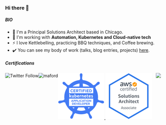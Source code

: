 <!-- Social Section -->


### Hi there 👋


##### BIO

- 🏢 I'm a Principal Solutions Architect based in Chicago.
- 🌱 I'm working with **Automation, Kubernetes and Cloud-native tech**
- ⚡️ I love Kettlebelling, practicing BBQ techniques, and Coffee brewing.
- ✔️ You can see my body of work (talks, blog entries, projects) [here](https://github.com/michaelford85/my-work).

##### Certifications
<a href="https://www.credly.com/badges/eab9de0c-9af9-400e-898a-b4a9244cd2a4/public_url">
  <img height="150" title="CKAD" src="images/ckad.png">
</a>
<a href="https://www.credly.com/badges/76b44f4a-6a6e-4cda-9676-a9b2b82220de/public_url">
  <img height="150" title="CKAD" src="images/aws-sa-associate.png">
</a>     
 


<img align="left" alt="Twitter Follow" src="https://img.shields.io/twitter/follow/michaelford85?style=social">
<a href="https://linkedin.com/in/maford"><img align="left" src="https://img.shields.io/badge/LinkedIn-0077B5?style=plastic&logo=linkedin&logoColor=white" alt="maford" /></a>
<img align="right" src="https://komarev.com/ghpvc/?username=michaelford85&label=Views&style=plastic&color=orange">


<!--
**michaelford85/michaelford85** is a ✨ _special_ ✨ repository because its `README.md` (this file) appears on your GitHub profile.

Here are some ideas to get you started:

- 🔭 I’m currently working on ...
- 🌱 I’m currently learning ...
- 👯 I’m looking to collaborate on ...
- 🤔 I’m looking for help with ...
- 💬 Ask me about ...
- 📫 How to reach me: ...
- 😄 Pronouns: ...
- ⚡ Fun fact: ...
-->

